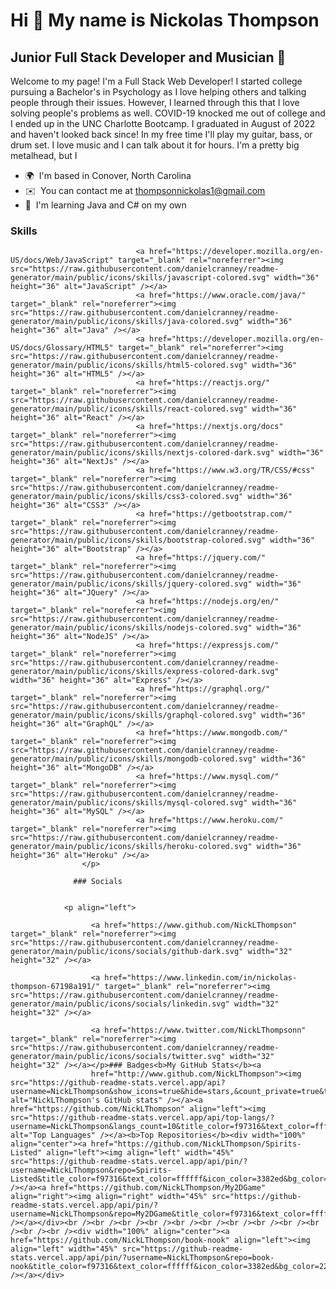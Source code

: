 Hi 👋 My name is Nickolas Thompson
==================================

Junior Full Stack Developer and Musician 🎵
-------------------------------------------

Welcome to my page! I'm a Full Stack Web Developer! I started college pursuing a Bachelor's in Psychology as I love helping others and talking people through their issues. However, I learned through this that I love solving people's problems as well. COVID-19 knocked me out of college and I ended up in the UNC Charlotte Bootcamp. I graduated in August of 2022 and haven't looked back since! In my free time I'll play my guitar, bass, or drum set. I love music and I can talk about it for hours. I'm a pretty big metalhead, but I

*   🌍  I'm based in Conover, North Carolina
*   ✉️  You can contact me at [thompsonnickolas1@gmail.com](mailto:thompsonnickolas1@gmail.com)
*   🧠  I'm learning Java and C# on my own
### Skills<p align="left">
                                <a href="https://developer.mozilla.org/en-US/docs/Web/JavaScript" target="_blank" rel="noreferrer"><img src="https://raw.githubusercontent.com/danielcranney/readme-generator/main/public/icons/skills/javascript-colored.svg" width="36" height="36" alt="JavaScript" /></a>
                                <a href="https://www.oracle.com/java/" target="_blank" rel="noreferrer"><img src="https://raw.githubusercontent.com/danielcranney/readme-generator/main/public/icons/skills/java-colored.svg" width="36" height="36" alt="Java" /></a>
                                <a href="https://developer.mozilla.org/en-US/docs/Glossary/HTML5" target="_blank" rel="noreferrer"><img src="https://raw.githubusercontent.com/danielcranney/readme-generator/main/public/icons/skills/html5-colored.svg" width="36" height="36" alt="HTML5" /></a>
                                <a href="https://reactjs.org/" target="_blank" rel="noreferrer"><img src="https://raw.githubusercontent.com/danielcranney/readme-generator/main/public/icons/skills/react-colored.svg" width="36" height="36" alt="React" /></a>
                                <a href="https://nextjs.org/docs" target="_blank" rel="noreferrer"><img src="https://raw.githubusercontent.com/danielcranney/readme-generator/main/public/icons/skills/nextjs-colored-dark.svg" width="36" height="36" alt="NextJs" /></a>
                                <a href="https://www.w3.org/TR/CSS/#css" target="_blank" rel="noreferrer"><img src="https://raw.githubusercontent.com/danielcranney/readme-generator/main/public/icons/skills/css3-colored.svg" width="36" height="36" alt="CSS3" /></a>
                                <a href="https://getbootstrap.com/" target="_blank" rel="noreferrer"><img src="https://raw.githubusercontent.com/danielcranney/readme-generator/main/public/icons/skills/bootstrap-colored.svg" width="36" height="36" alt="Bootstrap" /></a>
                                <a href="https://jquery.com/" target="_blank" rel="noreferrer"><img src="https://raw.githubusercontent.com/danielcranney/readme-generator/main/public/icons/skills/jquery-colored.svg" width="36" height="36" alt="JQuery" /></a>
                                <a href="https://nodejs.org/en/" target="_blank" rel="noreferrer"><img src="https://raw.githubusercontent.com/danielcranney/readme-generator/main/public/icons/skills/nodejs-colored.svg" width="36" height="36" alt="NodeJS" /></a>
                                <a href="https://expressjs.com/" target="_blank" rel="noreferrer"><img src="https://raw.githubusercontent.com/danielcranney/readme-generator/main/public/icons/skills/express-colored-dark.svg" width="36" height="36" alt="Express" /></a>
                                <a href="https://graphql.org/" target="_blank" rel="noreferrer"><img src="https://raw.githubusercontent.com/danielcranney/readme-generator/main/public/icons/skills/graphql-colored.svg" width="36" height="36" alt="GraphQL" /></a>
                                <a href="https://www.mongodb.com/" target="_blank" rel="noreferrer"><img src="https://raw.githubusercontent.com/danielcranney/readme-generator/main/public/icons/skills/mongodb-colored.svg" width="36" height="36" alt="MongoDB" /></a>
                                <a href="https://www.mysql.com/" target="_blank" rel="noreferrer"><img src="https://raw.githubusercontent.com/danielcranney/readme-generator/main/public/icons/skills/mysql-colored.svg" width="36" height="36" alt="MySQL" /></a>
                                <a href="https://www.heroku.com/" target="_blank" rel="noreferrer"><img src="https://raw.githubusercontent.com/danielcranney/readme-generator/main/public/icons/skills/heroku-colored.svg" width="36" height="36" alt="Heroku" /></a>
                    </p>
                    
                  ### Socials
                  
                  
                <p align="left">
                          
                      <a href="https://www.github.com/NickLThompson" target="_blank" rel="noreferrer"><img src="https://raw.githubusercontent.com/danielcranney/readme-generator/main/public/icons/socials/github-dark.svg" width="32" height="32" /></a>
                          
                      <a href="https://www.linkedin.com/in/nickolas-thompson-67198a191/" target="_blank" rel="noreferrer"><img src="https://raw.githubusercontent.com/danielcranney/readme-generator/main/public/icons/socials/linkedin.svg" width="32" height="32" /></a>
                          
                      <a href="https://www.twitter.com/NickLThompsonn" target="_blank" rel="noreferrer"><img src="https://raw.githubusercontent.com/danielcranney/readme-generator/main/public/icons/socials/twitter.svg" width="32" height="32" /></a></p>### Badges<b>My GitHub Stats</b><a
                      href="http://www.github.com/NickLThompson"><img src="https://github-readme-stats.vercel.app/api?username=NickLThompson&show_icons=true&hide=stars,&count_private=true&title_color=f97316&text_color=ffffff&icon_color=3382ed&bg_color=22272e&hide_border=true&show_icons=true" alt="NickLThompson's GitHub stats" /></a><a href="https://github.com/NickLThompson" align="left"><img src="https://github-readme-stats.vercel.app/api/top-langs/?username=NickLThompson&langs_count=10&title_color=f97316&text_color=ffffff&icon_color=3382ed&bg_color=22272e&hide_border=true&locale=en&custom_title=Top%20%Languages" alt="Top Languages" /></a><b>Top Repositories</b><div width="100%" align="center"><a href="https://github.com/NickLThompson/Spirits-Listed" align="left"><img align="left" width="45%" src="https://github-readme-stats.vercel.app/api/pin/?username=NickLThompson&repo=Spirits-Listed&title_color=f97316&text_color=ffffff&icon_color=3382ed&bg_color=22272e&hide_border=true&locale=en" /></a><a href="https://github.com/NickLThompson/My2DGame" align="right"><img align="right" width="45%" src="https://github-readme-stats.vercel.app/api/pin/?username=NickLThompson&repo=My2DGame&title_color=f97316&text_color=ffffff&icon_color=3382ed&bg_color=22272e&hide_border=true&locale=en" /></a></div><br /><br /><br /><br /><br /><br /><br /><br /><br /><br /><br /><br /><div width="100%" align="center"><a href="https://github.com/NickLThompson/book-nook" align="left"><img align="left" width="45%" src="https://github-readme-stats.vercel.app/api/pin/?username=NickLThompson&repo=book-nook&title_color=f97316&text_color=ffffff&icon_color=3382ed&bg_color=22272e&hide_border=true&locale=en" /></a></div>
